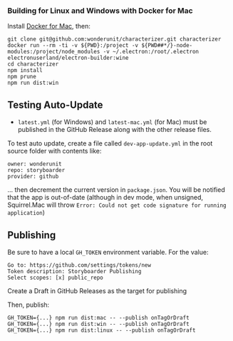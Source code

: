 ### Building for Linux and Windows with Docker for Mac

Install [Docker for Mac](https://www.docker.com/docker-mac), then:

```
git clone git@github.com:wonderunit/characterizer.git characterizer
docker run --rm -ti -v ${PWD}:/project -v ${PWD##*/}-node-modules:/project/node_modules -v ~/.electron:/root/.electron electronuserland/electron-builder:wine
cd characterizer
npm install
npm prune
npm run dist:win
```


## Testing Auto-Update

- `latest.yml` (for Windows) and `latest-mac.yml` (for Mac) must be published in the GitHub Release along with the other release files.

To test auto update, create a file called `dev-app-update.yml` in the root source folder with contents like:

```
owner: wonderunit
repo: storyboarder
provider: github
```

... then decrement the current version in `package.json`. You will be notified that the app is out-of-date (although in dev mode, when unsigned, Squirrel.Mac will throw `Error: Could not get code signature for running application`)

## Publishing

Be sure to have a local `GH_TOKEN` environment variable. For the value:

    Go to: https://github.com/settings/tokens/new
    Token description: Storyboarder Publishing
    Select scopes: [x] public_repo

Create a Draft in GitHub Releases as the target for publishing

Then, publish:

    GH_TOKEN={...} npm run dist:mac -- --publish onTagOrDraft
    GH_TOKEN={...} npm run dist:win -- --publish onTagOrDraft
    GH_TOKEN={...} npm run dist:linux -- --publish onTagOrDraft